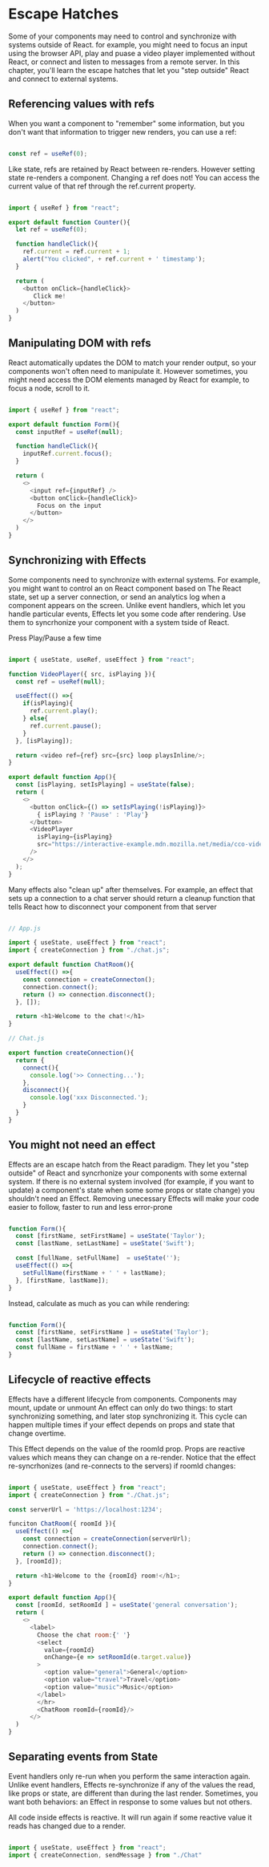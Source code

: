 # Escape Hatches

Some of your components may need to control and synchronize with systems outside
of React. for example, you might need to focus an input using the browser API,
play and puase a video player implemented without React, or connect and listen
to messages from a remote server. In this chapter, you'll learn the escape
hatches that let you "step outside" React and connect to external systems.

## Referencing values with refs

When you want a component to "remember" some information, but you don't want
that information to trigger new renders, you can use a ref:

```js

const ref = useRef(0);
```

Like state, refs are retained by React between re-renders. However setting
state re-renders a component. Changing a ref does not! You can access the current
value of that ref through the ref.current property.

```js

import { useRef } from "react";

export default function Counter(){
  let ref = useRef(0);

  function handleClick(){
    ref.current = ref.current + 1;
    alert("You clicked", + ref.current + ' timestamp');
  }

  return (
    <button onClick={handleClick}>
       Click me!
    </button>
  )
}

```

## Manipulating DOM with refs

React automatically updates the DOM to match your render output, so your components
won't often need to manipulate it. However sometimes, you might need access the DOM
elements managed by React for example, to focus a node, scroll to it.

```js

import { useRef } from "react";

export default function Form(){
  const inputRef = useRef(null);

  function handleClick(){
    inputRef.current.focus();
  }

  return (
    <>
      <input ref={inputRef} />
      <button onClick={handleClick}>
        Focus on the input
      </button>
    </>
  )
}

```

## Synchronizing with Effects

Some components need to synchronize with external systems. For example, you might
want to control an on React component based on The React state, set up a server
connection, or send an analytics log when a component appears on the screen.
Unlike event handlers, which let you handle particular events, Effects let
you some code after rendering. Use them to syncrhonize your component with a
system tside of React.

Press Play/Pause a few time


```js

import { useState, useRef, useEffect } from "react";

function VideoPlayer({ src, isPlaying }){
  const ref = useRef(null);

  useEffect(() =>{
    if(isPlaying){
      ref.current.play();
    } else{
      ref.current.pause();
    }
  }, [isPlaying]);

  return <video ref={ref} src={src} loop playsInline/>;
}

export default function App(){
  const [isPlaying, setIsPlaying] = useState(false);
  return (
    <>
      <button onClick={() => setIsPlaying(!isPlaying)}>
        { isPlaying ? 'Pause' : 'Play'}
      </button>
      <VideoPlayer
        isPlaying={isPlaying}
        src="https://interactive-example.mdn.mozilla.net/media/cco-videos/flower.mp4"
      />
    </>
  );
}

```

Many effects also "clean up" after themselves. For example, an effect that
sets up a connection to a chat server should return a cleanup function that tells
React how to disconnect your component from that server

```js

// App.js

import { useState, useEffect } from "react";
import { createConnection } from "./chat.js";

export default function ChatRoom(){
  useEffect(() =>{
    const connection = createConnecton();
    connection.connect();
    return () => connection.disconnect();
  }, []);

  return <h1>Welcome to the chat!</h1>
}

// Chat.js

export function createConnection(){
  return {
    connect(){
      console.log('>> Connecting...');
    },
    disconnect(){
      console.log('xxx Disconnected.');
    }
  }
}

```

## You might not need an effect

Effects are an escape hatch from the React paradigm. They let you "step outside"
of React and syncrhonize your components with some external system. If there is no
external system involved (for example, if you want to update) a component's
state when some some props or state change) you shouldn't need an Effect.
Removing unecessary Effects will make your code easier to follow, faster to
run and less error-prone

```js

function Form(){
  const [firstName, setFirstName] = useState('Taylor');
  const [lastName, setLastName] = useState('Swift');

  const [fullName, setFullName]  = useState('');
  useEffect(() =>{
    setFullName(firstName + ' ' + lastName);
  }, [firstName, lastName]);
}

```

Instead, calculate as much as you can while rendering:

```js

function Form(){
  const [firstName, setFirstName ] = useState('Taylor');
  const [lastName, setLastName] = useState('Swift');
  const fullName = firstName + ' ' + lastName;
}

```

## Lifecycle of reactive effects

Effects have a different lifecycle from components. Components may mount, update
or unmount An effect can only do two things: to start synchronizing something,
and later stop synchronizing it. This cycle can happen multiple times if your
effect depends on props and state that change overtime.

This Effect depends on the value of the roomId prop. Props are reactive values
which means they can change on a re-render. Notice that the effect re-syncrhonizes
(and re-connects to the servers) if roomId changes:

```js

import { useState, useEffect } from "react";
import { createConnection } from "./Chat.js";

const serverUrl = 'https://localhost:1234';

funciton ChatRoom({ roomId }){
  useEffect(() =>{
    const connection = createConnection(serverUrl);
    connection.connect();
    return () => connection.disconnect();
  }, [roomId]);

  return <h1>Welcome to the {roomId} room!</h1>;
}

export default function App(){
  const [roomId, setRoomId ] = useState('general conversation');
  return (
    <>
      <label>
        Choose the chat room:{' '}
        <select
          value={roomId}
          onChange={e => setRoomId(e.target.value)}
        >
          <option value="general">General</option>
          <option value="travel">Travel</option>
          <option value="music">Music</option>
        </label>
        </hr>
        <ChatRoom roomId={roomId}/>
      </>
  )
}
```

## Separating events from State

Event handlers only re-run when you perform the same interaction again. Unlike
event handlers, Effects re-synchronize if any of the values the read, like props
or state, are different than during the last render. Sometimes, you want both
behaviors: an Effect in response to some values but not others.

All code inside effects is reactive. It will run again if some reactive value it
reads has changed due to a render.

```js

import { useState, useEffect } from "react";
import { createConnection, sendMessage } from "./Chat"
